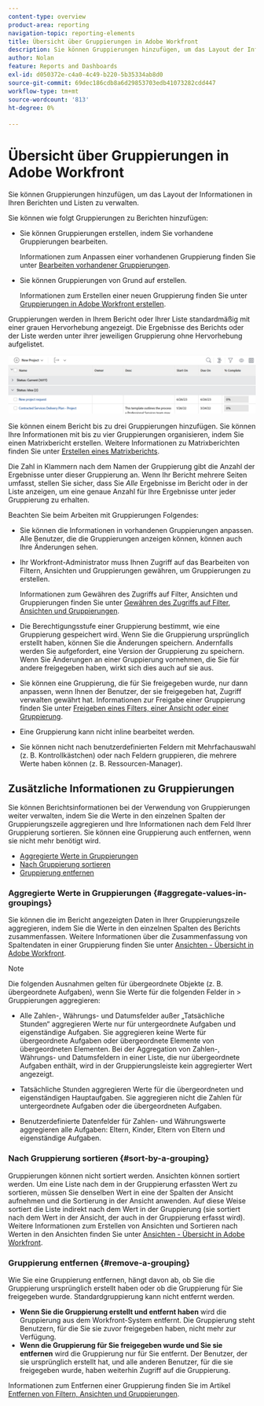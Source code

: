 ```yaml
---
content-type: overview
product-area: reporting
navigation-topic: reporting-elements
title: Übersicht über Gruppierungen in Adobe Workfront
description: Sie können Gruppierungen hinzufügen, um das Layout der Informationen in Ihren Berichten und Listen zu verwalten.
author: Nolan
feature: Reports and Dashboards
exl-id: d050372e-c4a0-4c49-b220-5b35334ab8d0
source-git-commit: 69dec186cdb8a6d29853703edb41073282cdd447
workflow-type: tm+mt
source-wordcount: '813'
ht-degree: 0%

---
```


# Übersicht über Gruppierungen in Adobe Workfront

<!-- Audited: 11/2024 -->

<!--(NOTE: This article was supposed to be replaced by "Groupings overview", but decided to keep this here because this is linked in too many places. "Create groupings" and "Edit existing groupings" have been added also (with videos) to replace portions of the old content here.)-->

Sie können Gruppierungen hinzufügen, um das Layout der Informationen in Ihren Berichten und Listen zu verwalten.

Sie können wie folgt Gruppierungen zu Berichten hinzufügen:

* Sie können Gruppierungen erstellen, indem Sie vorhandene Gruppierungen bearbeiten.

  Informationen zum Anpassen einer vorhandenen Gruppierung finden Sie unter [Bearbeiten vorhandener Gruppierungen](../../../reports-and-dashboards/reports/reporting-elements/edit-existing-groupings.md).

* Sie können Gruppierungen von Grund auf erstellen.

  Informationen zum Erstellen einer neuen Gruppierung finden Sie unter [Gruppierungen in Adobe Workfront erstellen](../../../reports-and-dashboards/reports/reporting-elements/create-groupings.md).

Gruppierungen werden in Ihrem Bericht oder Ihrer Liste standardmäßig mit einer grauen Hervorhebung angezeigt. Die Ergebnisse des Berichts oder der Liste werden unter ihrer jeweiligen Gruppierung ohne Hervorhebung aufgelistet.

![Gruppierungsbeispiel](assets/grouping-example-blue.png)

Sie können einem Bericht bis zu drei Gruppierungen hinzufügen. Sie können Ihre Informationen mit bis zu vier Gruppierungen organisieren, indem Sie einen Matrixbericht erstellen. Weitere Informationen zu Matrixberichten finden Sie unter [Erstellen eines Matrixberichts](../../../reports-and-dashboards/reports/creating-and-managing-reports/create-matrix-report.md).

Die Zahl in Klammern nach dem Namen der Gruppierung gibt die Anzahl der Ergebnisse unter dieser Gruppierung an. Wenn Ihr Bericht mehrere Seiten umfasst, stellen Sie sicher, dass Sie *Alle* Ergebnisse im Bericht oder in der Liste anzeigen, um eine genaue Anzahl für Ihre Ergebnisse unter jeder Gruppierung zu erhalten.

Beachten Sie beim Arbeiten mit Gruppierungen Folgendes:

* Sie können die Informationen in vorhandenen Gruppierungen anpassen. Alle Benutzer, die die Gruppierungen anzeigen können, können auch Ihre Änderungen sehen.
* Ihr Workfront-Administrator muss Ihnen Zugriff auf das Bearbeiten von Filtern, Ansichten und Gruppierungen gewähren, um Gruppierungen zu erstellen.

  Informationen zum Gewähren des Zugriffs auf Filter, Ansichten und Gruppierungen finden Sie unter [Gewähren des Zugriffs auf Filter, Ansichten und Gruppierungen](../../../administration-and-setup/add-users/configure-and-grant-access/grant-access-fvg.md).

* Die Berechtigungsstufe einer Gruppierung bestimmt, wie eine Gruppierung gespeichert wird. Wenn Sie die Gruppierung ursprünglich erstellt haben, können Sie die Änderungen speichern. Andernfalls werden Sie aufgefordert, eine Version der Gruppierung zu speichern. Wenn Sie Änderungen an einer Gruppierung vornehmen, die Sie für andere freigegeben haben, wirkt sich dies auch auf sie aus.
* Sie können eine Gruppierung, die für Sie freigegeben wurde, nur dann anpassen, wenn Ihnen der Benutzer, der sie freigegeben hat, Zugriff verwalten gewährt hat. Informationen zur Freigabe einer Gruppierung finden Sie unter [Freigeben eines Filters, einer Ansicht oder einer Gruppierung](../../../reports-and-dashboards/reports/reporting-elements/share-filter-view-grouping.md).
* Eine Gruppierung kann nicht inline bearbeitet werden.
* Sie können nicht nach benutzerdefinierten Feldern mit Mehrfachauswahl (z. B. Kontrollkästchen) oder nach Feldern gruppieren, die mehrere Werte haben können (z. B. Ressourcen-Manager).

## Zusätzliche Informationen zu Gruppierungen

Sie können Berichtsinformationen bei der Verwendung von Gruppierungen weiter verwalten, indem Sie die Werte in den einzelnen Spalten der Gruppierungszeile aggregieren und Ihre Informationen nach dem Feld Ihrer Gruppierung sortieren. Sie können eine Gruppierung auch entfernen, wenn sie nicht mehr benötigt wird.

* [Aggregierte Werte in Gruppierungen](#aggregate-values-in-groupings)
* [Nach Gruppierung sortieren](#sort-by-a-grouping)
* [Gruppierung entfernen](#remove-a-grouping)

### Aggregierte Werte in Gruppierungen {#aggregate-values-in-groupings}

Sie können die im Bericht angezeigten Daten in Ihrer Gruppierungszeile aggregieren, indem Sie die Werte in den einzelnen Spalten des Berichts zusammenfassen. Weitere Informationen über die Zusammenfassung von Spaltendaten in einer Gruppierung finden Sie unter [Ansichten - Übersicht in Adobe Workfront](../../../reports-and-dashboards/reports/reporting-elements/views-overview.md).


>[!NOTE]
>
>Die folgenden Ausnahmen gelten für übergeordnete Objekte (z. B. übergeordnete Aufgaben), wenn Sie Werte für die folgenden Felder in > Gruppierungen aggregieren:
>
>* Alle Zahlen-, Währungs- und Datumsfelder außer „Tatsächliche Stunden“ aggregieren Werte nur für untergeordnete Aufgaben und eigenständige Aufgaben. Sie aggregieren keine Werte für übergeordnete Aufgaben oder übergeordnete Elemente von übergeordneten Elementen. Bei der Aggregation von Zahlen-, Währungs- und Datumsfeldern in einer Liste, die nur übergeordnete Aufgaben enthält, wird in der Gruppierungsleiste kein aggregierter Wert angezeigt.
>
>* Tatsächliche Stunden aggregieren Werte für die übergeordneten und eigenständigen Hauptaufgaben. Sie aggregieren nicht die Zahlen für untergeordnete Aufgaben oder die übergeordneten Aufgaben. <!--Examples of Actual hours include Planned/Actual Labor Cost, Planned/Actual Expense Cost, Planned/Actual Cost, and Planned Hours.-->
>
>* Benutzerdefinierte Datenfelder für Zahlen- und Währungswerte aggregieren alle Aufgaben: Eltern, Kinder, Eltern von Eltern und eigenständige Aufgaben.


### Nach Gruppierung sortieren {#sort-by-a-grouping}

Gruppierungen können nicht sortiert werden. Ansichten können sortiert werden. Um eine Liste nach dem in der Gruppierung erfassten Wert zu sortieren, müssen Sie denselben Wert in eine der Spalten der Ansicht aufnehmen und die Sortierung in der Ansicht anwenden. Auf diese Weise sortiert die Liste indirekt nach dem Wert in der Gruppierung (sie sortiert nach dem Wert in der Ansicht, der auch in der Gruppierung erfasst wird). Weitere Informationen zum Erstellen von Ansichten und Sortieren nach Werten in den Ansichten finden Sie unter [Ansichten - Übersicht in Adobe Workfront](../../../reports-and-dashboards/reports/reporting-elements/views-overview.md).

### Gruppierung entfernen {#remove-a-grouping}

Wie Sie eine Gruppierung entfernen, hängt davon ab, ob Sie die Gruppierung ursprünglich erstellt haben oder ob die Gruppierung für Sie freigegeben wurde. Standardgruppierung kann nicht entfernt werden.

* **Wenn Sie die Gruppierung erstellt und entfernt haben** wird die Gruppierung aus dem Workfront-System entfernt. Die Gruppierung steht Benutzern, für die Sie sie zuvor freigegeben haben, nicht mehr zur Verfügung.
* **Wenn die Gruppierung für Sie freigegeben wurde und Sie sie entfernen** wird die Gruppierung nur für Sie entfernt. Der Benutzer, der sie ursprünglich erstellt hat, und alle anderen Benutzer, für die sie freigegeben wurde, haben weiterhin Zugriff auf die Gruppierung.

Informationen zum Entfernen einer Gruppierung finden Sie im Artikel [Entfernen von Filtern, Ansichten und Gruppierungen](../../../reports-and-dashboards/reports/reporting-elements/remove-filters-views-groupings.md).


<!--Original note

The following exceptions apply for parent objects (for example, parent tasks) when you are aggregating values for the following fields in groupings:
All the number and currency fields except Actual Hours (for example, Planned/ Actual Labor Cost, Planned/ Actual Expense Cost, Planned/ Actual Cost, Planned Hours) aggregate only the values for the children tasks, and standalone tasks. They do not aggregate the values for the parent tasks or parents of parents.
Actual Hours aggregate the values for the main parent and the standalone tasks; they do not aggregate the numbers for the parents of parent tasks or the children tasks.
Custom data fields for number and currency values aggregate all tasks: parents, children, parents of parents, and standalone tasks.

-->